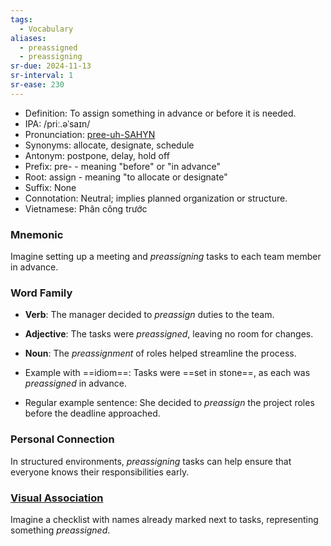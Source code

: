 ```yaml
---
tags:
  - Vocabulary
aliases:
  - preassigned
  - preassigning
sr-due: 2024-11-13
sr-interval: 1
sr-ease: 230
---
```


- Definition: To assign something in advance or before it is needed.
- IPA: /priː.əˈsaɪn/
- Pronunciation: [pree-uh-SAHYN](https://www.google.com/search?q=how+to+pronounce+preassign)
- Synonyms: allocate, designate, schedule
- Antonym: postpone, delay, hold off
- Prefix: pre- - meaning "before" or "in advance"
- Root: assign - meaning "to allocate or designate"
- Suffix: None
- Connotation: Neutral; implies planned organization or structure.
- Vietnamese: Phân công trước

### Mnemonic

Imagine setting up a meeting and *preassigning* tasks to each team member in advance.

### Word Family

- **Verb**: The manager decided to *preassign* duties to the team.
- **Adjective**: The tasks were *preassigned*, leaving no room for changes.
- **Noun**: The *preassignment* of roles helped streamline the process.

- Example with ==idiom==: Tasks were ==set in stone==, as each was *preassigned* in advance.
- Regular example sentence: She decided to *preassign* the project roles before the deadline approached.

### Personal Connection

In structured environments, *preassigning* tasks can help ensure that everyone knows their responsibilities early.

### [Visual Association](https://www.google.com/search?tbm=isch&q=preassign)

Imagine a checklist with names already marked next to tasks, representing something *preassigned*.
